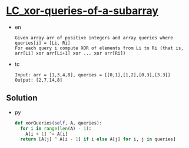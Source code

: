 # [LC_xor-queries-of-a-subarray](https://leetcode.com/problems/xor-queries-of-a-subarray)

* en

  ```en
  Given array arr of positive integers and array queries where queries[i] = [Li, Ri]
  For each query i compute XOR of elements from Li to Ri (that is, arr[Li] xor arr[Li+1] xor ... xor arr[Ri])
  ```

* tc

  ```tc
  Input: arr = [1,3,4,8], queries = [[0,1],[1,2],[0,3],[3,3]]
  Output: [2,7,14,8]
  ```

## Solution

* py

  ```py
  def xorQueries(self, A, queries):
    for i in range(len(A) - 1):
      A[i + 1] ^= A[i]
    return [A[j] ^ A[i - 1] if i else A[j] for i, j in queries]
  ```
